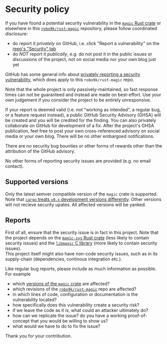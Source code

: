 # Security policy

If you have found a potential security vulnerability in the [`magic` Rust crate](https://crates.io/crates/magic) or elsewhere in this [`robo9k/rust-magic`](https://github.com/robo9k/rust-magic) repository, please follow coordinated disclosure:
- do report it _privately_ on GitHub, i.e. click "Report a vulnerability" on the [repo's "Security" tab](https://github.com/robo9k/rust-magic/security)
- do *NOT* report it _publically_, e.g. do not post it in the public issues or discussions of the project, not on social media nor your own blog just yet

GitHub has some general info about [privately reporting a security vulnerability](https://docs.github.com/en/code-security/security-advisories/guidance-on-reporting-and-writing-information-about-vulnerabilities/privately-reporting-a-security-vulnerability), which does apply to this `robo9k/rust-magic` repo.

Note that the whole project is only passively-maintained, so fast response times can not be guaranteed and instead are made on best-effort. Use your own judgement if you consider the project to be entirely unresponsive.

If your report is deemed valid (i.e. not "working as intended", a regular bug, or a feature request instead), a public GitHub Security Advisory (GHSA) will be created and you will be credited for the finding. You can also privately collaborate on GitHub for development of a fix. After the project's GHSA publication, feel free to post your own cross-referenced advisory on social media or your own blog. There will be no other embargoed notifications.

There are no security bug bounties or other forms of rewards other than the attribution of the GitHub advisory.

No other forms of reporting security issues are provided (e.g. no email contact).

## Supported versions

Only the latest semver compatible version of the `magic` crate is supported. Note that [`cargo` treats `v0.x` development versions differently](https://doc.rust-lang.org/cargo/reference/semver.html#change-categories).
Other versions will not recieve security upates. All affected versions will be yanked.

## Reports

First of all, ensure that the security issue is in fact in this project. Note that the project depends on the [`magic-sys` Rust crate](https://crates.io/crates/magic-sys) (less likely to contain security issues) and the [`libmagic` C library](https://www.darwinsys.com/file/) (more likely to contain security issues).  
This project itself might also have non-code security issues, such as in its supply-chain (dependencies, continous integration etc.).

Like regular bug reports, please include as much information as possible. For example
- which [versions of the `magic` crate](https://crates.io/crates/magic/versions) are affected?
- which revisions of the [`robo9k/rust-magic`](https://github.com/robo9k/rust-magic) repo are affected?
- in which lines of code, configuration or documentation is the vulnerability located?
- how specifically does this vulnerability create a security risk?
- if we leave the code as it is, what could an attacker ultimately do?
- how can we replicate the issue?
do you have a working proof-of-concept that you would be willing to show us?
- what would we have to do to fix the issue?

Thank you for your contribution.
